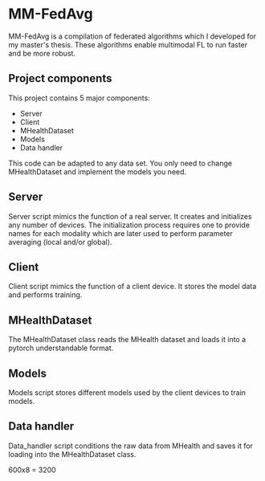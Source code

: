 # MM-FedAvg

MM-FedAvg is a compilation of federated algorithms which I developed for my master's thesis. These algorithms enable multimodal FL to run faster and be more robust.

## Project components
This project contains 5 major components:
- Server
- Client
- MHealthDataset
- Models
- Data handler

This code can be adapted to any data set. You only need to change MHealthDataset and implement the models you need. 

## Server
Server script mimics the function of a real server. It creates and initializes any number of devices. The initialization process requires one to provide names for each modality which are later used to perform parameter averaging (local and/or global).

## Client
Client script mimics the function of a client device. It stores the model data and performs training. 
## MHealthDataset
The MHealthDataset class reads the MHealth dataset and loads it into a pytorch understandable format.
## Models
Models script stores different models used by the client devices to train models.
## Data handler
Data_handler script conditions the raw data from MHealth and saves it for loading into the MHealthDataset class.




600x8 = 3200